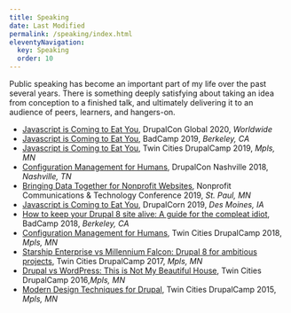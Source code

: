 ```yaml
---
title: Speaking
date: Last Modified 
permalink: /speaking/index.html
eleventyNavigation:
  key: Speaking
  order: 10
---
```

Public speaking has become an important part of my life over the past several years. There is something deeply satisfying about taking an idea from conception to a finished talk, and ultimately delivering it to an audience of peers, learners, and hangers-on. 

* [Javascript is Coming to Eat You](https://www.youtube.com/watch?v=n3VSJo8y4DU), DrupalCon Global 2020, *Worldwide* 
* [Javascript is Coming to Eat You](https://www.youtube.com/watch?v=U6GaFWERY1A&feature=youtu.be), BadCamp 2019, *Berkeley, CA*
* [Javascript is Coming to Eat You](https://www.youtube.com/watch?v=MpOJnm5oQqk&list=PLztBsFl4ot8vatMIOcbJDgWzbsXOSIElJ&index=8), Twin Cities DrupalCamp 2019, *Mpls, MN*
* [Configuration Management for Humans](https://www.youtube.com/watch?v=nLUHG5WTO60), DrupalCon Nashville 2018, *Nashville, TN*
* [Bringing Data Together for Nonprofit Websites](https://www.minnesotanonprofits.org/docs/default-source/download-centers/commtech/program.pdf?sfvrsn=bad690e7_2),  Nonprofit Communications & Technology Conference 2019, *St. Paul, MN*
* [Javascript is Coming to Eat You](https://www.youtube.com/watch?v=ebp3Kd7hD8g&feature=youtu.be), DrupalCorn 2019, *Des Moines, IA*
* [How to keep your Drupal 8 site alive: A guide for the compleat idiot](https://www.youtube.com/watch?v=8KewAt64LRU), BadCamp 2018, *Berkeley, CA*
* [Configuration Management for Humans](https://www.youtube.com/watch?v=d8NfjfzzdOg&list=PLztBsFl4ot8vBcGp9m_GqPRLq4hZWxUB_&index=9), Twin Cities DrupalCamp 2018, *Mpls, MN*
* [Starship Enterprise vs Millennium Falcon: Drupal 8 for ambitious projects](https://www.youtube.com/watch?v=TYAZMB4CiWY&list=PLztBsFl4ot8s6HszURmEhCNPWeiH-FDWb&index=30), Twin Cities DrupalCamp 2017, *Mpls, MN*
* [Drupal vs WordPress: This is Not My Beautiful House](https://www.youtube.com/watch?v=15i0Ca9f8eI&list=PLztBsFl4ot8v5Nv1Mj900XtJpiTEd0BG1&index=15), Twin Cities DrupalCamp 2016,*Mpls, MN* 
* [Modern Design Techniques for Drupal](https://www.youtube.com/watch?v=mcawM7Z-G0w&list=PLztBsFl4ot8tBLY2vOeiGc6U0UZA_iSov&index=13), Twin Cities DrupalCamp 2015, *Mpls, MN*



